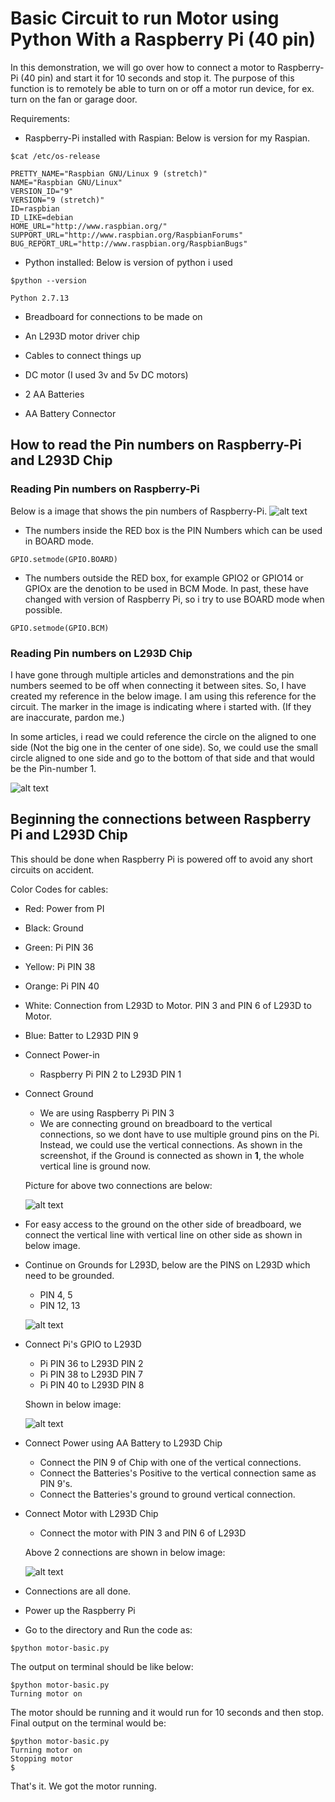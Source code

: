 # Basic Circuit to run Motor using Python With a Raspberry Pi (40 pin)

In this demonstration, we will go over how to connect a motor to Raspberry-Pi (40 pin) and start it for 10 seconds and stop it. The purpose of this function is to remotely be able to turn on or off a motor run device, for ex. turn on the fan or garage door.

Requirements:
* Raspberry-Pi installed with Raspian: Below is version for my Raspian. 


```
$cat /etc/os-release
```

```
PRETTY_NAME="Raspbian GNU/Linux 9 (stretch)"
NAME="Raspbian GNU/Linux"
VERSION_ID="9"
VERSION="9 (stretch)"
ID=raspbian
ID_LIKE=debian
HOME_URL="http://www.raspbian.org/"
SUPPORT_URL="http://www.raspbian.org/RaspbianForums"
BUG_REPORT_URL="http://www.raspbian.org/RaspbianBugs"
```
* Python installed: Below is version of python i used

```
$python --version
```

```
Python 2.7.13
```
 
* Breadboard for connections to be made on


* An L293D motor driver chip


* Cables to connect things up


* DC motor (I used 3v and 5v DC motors)


* 2 AA Batteries


* AA Battery Connector

## How to read the Pin numbers on Raspberry-Pi and L293D Chip
### Reading Pin numbers on Raspberry-Pi 
Below is a image that shows the pin numbers of Raspberry-Pi. 
![alt text](../../images/gpio-pins.png)

* The numbers inside the RED box is the PIN Numbers which can be used in BOARD mode.
 
```
GPIO.setmode(GPIO.BOARD)
```
* The numbers outside the RED box, for example GPIO2 or GPIO14 or GPIOx are the denotion to be used in BCM Mode. In past, these have changed with version of Raspberry Pi, so i try to use BOARD mode when possible. 

```
GPIO.setmode(GPIO.BCM)
```

### Reading Pin numbers on L293D Chip
I have gone through multiple articles and demonstrations and the pin numbers seemed to be off when connecting it between sites. So, I have created my reference in the below image. I am using this reference for the circuit. The marker in the image is indicating where i started with. (If they are inaccurate, pardon me.) 

In some articles, i read we could reference the circle on the aligned to one side (Not the big one in the center of one side). So, we could use the small circle aligned to one side and go to the bottom of that side and that would be the Pin-number 1.

![alt text](../../images/L293DWithPinNumbers.png)

## Beginning the connections between Raspberry Pi and L293D Chip 
This should be done when Raspberry Pi is powered off to avoid any short circuits on accident.

Color Codes for cables: 
* Red: Power from PI 
* Black: Ground 
* Green: Pi PIN 36 
* Yellow: Pi PIN 38
* Orange: Pi PIN 40
* White: Connection from L293D to Motor. PIN 3 and PIN 6 of L293D to Motor.
* Blue: Batter to L293D PIN 9

* Connect Power-in
    * Raspberry Pi PIN 2 to L293D PIN 1
* Connect Ground
    * We are using Raspberry Pi PIN 3
    * We are connecting ground on breadboard to the vertical connections, so we dont have to use multiple ground pins on the Pi. Instead, we could use the vertical connections. As shown in the screenshot, if the Ground is connected as shown in __1__, the whole vertical line is ground now. 
    
  Picture for above two connections are below:

  ![alt text](../../images/power-pi-l293d.JPG)

* For easy access to the ground on the other side of breadboard, we connect the vertical line with vertical line on other side as shown in below image.


* Continue on Grounds for L293D, below are the PINS on L293D which need to be grounded.
    * PIN 4, 5 
    * PIN 12, 13 
    
  ![alt text](../../images/ground-L293D.jpeg)

* Connect Pi's GPIO to L293D 
    * Pi PIN 36 to L293D PIN 2
    * Pi PIN 38 to L293D PIN 7
    * Pi PIN 40 to L293D PIN 8
  
  Shown in below image: 
  
  ![alt text](../../images/GPIOToL293D.jpeg)

* Connect Power using AA Battery to L293D Chip
    * Connect the PIN 9 of Chip with one of the vertical connections.
    * Connect the Batteries's Positive to the vertical connection same as PIN 9's.
    * Connect the Batteries's ground to ground vertical connection. 
  
* Connect Motor with L293D Chip
    * Connect the motor with PIN 3 and PIN 6 of L293D
  
  Above 2 connections are shown in below image:
  
  ![alt text](../../images/motor-battery-1.jpeg)
  
* Connections are all done. 


* Power up the Raspberry Pi


* Go to the directory and Run the code as: 

```
$python motor-basic.py
```

  The output on terminal should be like below: 

```
$python motor-basic.py
Turning motor on
```
 
  The motor should be running and it would run for 10 seconds and then stop.
  Final output on the terminal would be:
  
```
$python motor-basic.py
Turning motor on
Stopping motor
$
```

That's it. We got the motor running.